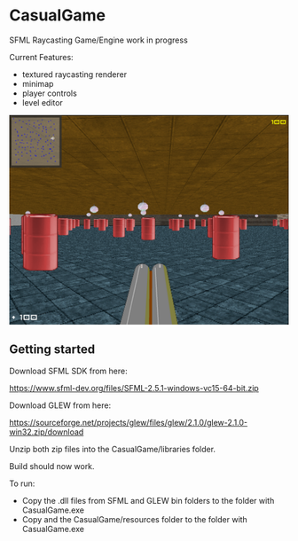 # CasualGame

SFML Raycasting Game/Engine work in progress

Current Features:
* textured raycasting renderer
* minimap
* player controls
* level editor

<img src="screen.png" />

## Getting started

Download SFML SDK from here:

https://www.sfml-dev.org/files/SFML-2.5.1-windows-vc15-64-bit.zip

Download GLEW from here:

https://sourceforge.net/projects/glew/files/glew/2.1.0/glew-2.1.0-win32.zip/download

Unzip both zip files into the CasualGame/libraries folder.

Build should now work.

To run:

- Copy the .dll files from SFML and GLEW bin folders to the folder with CasualGame.exe
- Copy and the CasualGame/resources folder to the folder with CasualGame.exe
